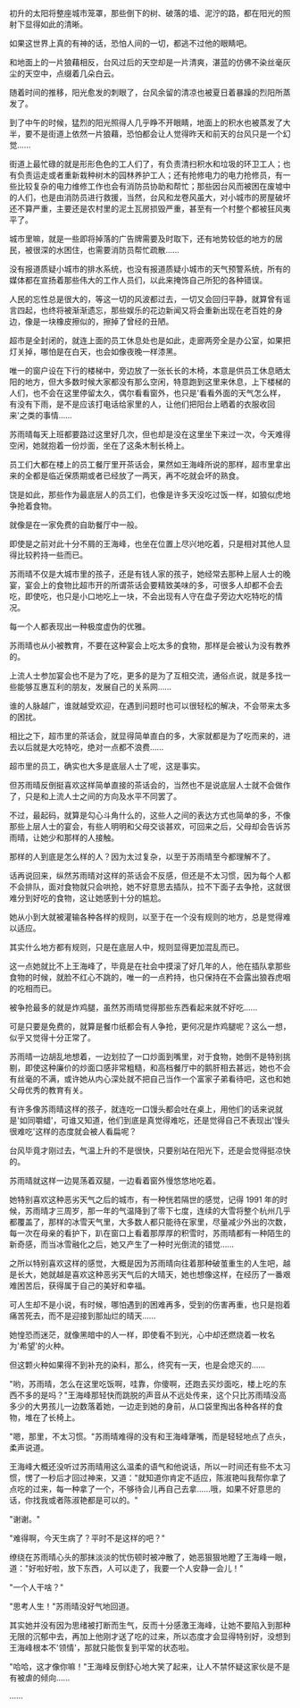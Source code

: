 <link rel="stylesheet" href="../../styles/text.css" />

初升的太阳将整座城市笼罩，那些倒下的树、破落的墙、泥泞的路，都在阳光的照射下显得如此的清晰。

如果这世界上真的有神的话，恐怕人间的一切，都逃不过他的眼睛吧。

和地面上的一片狼藉相反，台风过后的天空却是一片清爽，湛蓝的仿佛不染丝毫灰尘的天空中，点缀着几朵白云。

随着时间的推移，阳光愈发的刺眼了，台风余留的清凉也被夏日着暴躁的烈阳所蒸发了。

到了中午的时候，猛烈的阳光照得人几乎睁不开眼睛，地面上的积水也被蒸发了大半，要不是街道上依然一片狼藉，恐怕都会让人觉得昨天和前天的台风只是一个幻觉......

街道上最忙碌的就是形形色色的工人们了，有负责清扫积水和垃圾的环卫工人；也有负责运走或者重新栽种树木的园林养护工人；还有抢修电力的电力抢修员，有一些比较复杂的电力维修工作也会有消防员协助和帮忙；那些因台风而被困在废墟中的人们，也是由消防员进行救援，当然，台风和龙卷风虽大，对小城市的房屋破坏还不算严重，主要还是农村里的泥土瓦房损毁严重，甚至有一个村整个都被狂风夷平了。

城市里嘛，就是一些即将掉落的广告牌需要及时取下，还有地势较低的地方的居民，被很深的水困住，也需要消防员帮忙疏散......

没有报道质疑小城市的排水系统，也没有报道质疑小城市的天气预警系统，所有的媒体都在宣扬着那些伟大的工作人员们，以此来掩饰自己所犯的各种错误。

人民的忘性总是很大的，等这一切的风波都过去，一切又会回归平静，就算曾有谣言四起，也终将被渐渐遗忘，那些娱乐的花边新闻又将会重新出现在老百姓的身边，像是一块橡皮擦似的，擦掉了曾经的丑陋。

超市是全封闭的，就连上面的员工休息处也是如此，走廊两旁全是办公室，如果把灯关掉，哪怕是在白天，也会如像夜晚一样漆黑。

唯一的窗户设在下行的楼梯中，旁边放了一张长长的木椅，本意是供员工休息晒太阳的地方，但大多数时候大家都没有那么空闲，特意跑到这里来休息，上下楼梯的人们，也不会在这里停留太久，偶尔看看窗外，也只是'看看外面的天气怎么样，有没有下雨，是不是应该打电话给家里的人，让他们把阳台上晒着的衣服收回来'之类的事情......

苏雨晴每天上班都要路过这里好几次，但也却是没在这里坐下来过一次，今天难得空闲，她就抱着一份炒面，坐在了这条木制长椅上。

员工们大都在楼上的员工餐厅里开茶话会，果然如王海峰所说的那样，超市里拿出来的全都是临近保质期或者已经放了一两天，再不吃就会坏的熟食。

饶是如此，那些作为最底层人的员工们，也像是许多天没吃过饭一样，如狼似虎地争抢着食物。

就像是在一家免费的自助餐厅中一般。

即使是之前对此十分不屑的王海峰，也坐在位置上尽兴地吃着，只是相对其他人显得比较矜持一些而已。

苏雨晴不仅是大城市里的孩子，还是有钱人家的孩子，她经常去那种上层人士的晚宴，宴会上的食物比超市开的所谓茶话会要精致美味的多，可很多人却都不会去吃，即使吃，也只是小口地吃上一块，不会出现有人守在盘子旁边大吃特吃的情况。

每一个人都表现出一种极度虚伪的优雅。

苏雨晴也从小被教育，不要在这种宴会上吃太多的食物，那样是会被认为没有教养的。

上流人士参加宴会也不是为了吃，更多的是为了互相交流，通俗点说，就是多找一些能够互惠互利的朋友，发展自己的关系网......

谁的人脉越广，谁就越受欢迎，在遇到问题时也可以很轻松的解决，不会带来太多的困扰。

相比之下，超市里的茶话会，就显得简单直白的多，大家就都是为了吃而来的，进去以后就是大吃特吃，绝对一点都不浪费......

超市里的员工，确实也大多是底层人士了呢，这是事实。

但苏雨晴反倒挺喜欢这样简单直接的茶话会的，当然也不是说底层人士就不会做作了，只是和上流人士之间的方向及水平不同罢了。

不过，最起码，就算是勾心斗角什么的，这些人之间的表达方式也简单的多，不像那些上层人士的宴会，有些人明明和父母交谈甚欢，可回来之后，父母却会告诉苏雨晴，让她少和那样的人接触。

那样的人到底是怎么样的人？因为太过复杂，以至于苏雨晴至今都理解不了。

话再说回来，纵然苏雨晴对这样的茶话会不反感，但还是不太习惯，因为每个人都不会排队，面对食物就只会哄抢，她不好意思去插队，拉不下面子去争抢，这就很难分到好吃的食物，这让她感到十分的尴尬。

她从小到大就被灌输各种各样的规则，以至于在一个没有规则的地方，总是觉得难以适应。

其实什么地方都有规则，只是在底层人中，规则显得更加混乱而已。

这一点她就比不上王海峰了，毕竟是在社会中摸滚了好几年的人，他在插队拿那些食物的时候，就脸不红心不跳的，唯一的一点矜持，也只保持在不会露出狼吞虎咽的吃相而已。

被争抢最多的就是炸鸡腿，虽然苏雨晴觉得那些东西看起来就不好吃......

可是只要是免费的，就算是餐巾纸都会有人争抢，更何况是炸鸡腿呢？这么一想，似乎又觉得十分正常了。

苏雨晴一边胡乱地想着，一边划拉了一口炒面到嘴里，对于食物，她倒不是特别挑剔，即使这种廉价的炒面口感非常粗糙，和高档餐厅中的鹅肝相去甚远，她也不会有丝毫的不满，或许她从内心深处就不把自己当作一个富家子弟看待吧，这也和她父母优秀的教育有关。

有许多像苏雨晴这样的孩子，就连吃一口馒头都会吐在桌上，用他们的话来说就是'如同嚼蜡'，可谁又知道，他们到底是真觉得难吃，还是觉得自己不表现出'馒头很难吃'这样的态度就会被人看扁呢？

台风毕竟才刚过去，气温上升的不是很快，只要别站在阳光下，还是会觉得挺凉快的。

苏雨晴就这样一边晃荡着双腿，一边看着窗外慢悠悠地吃着。

她特别喜欢这种恶劣天气之后的城市，有一种恍若隔世的感觉，记得 1991 年的时候，苏雨晴才三周岁，那一年的气温降到了零下七度，连续的大雪将整个杭州几乎都覆盖了，那样的冰雪天气里，大多数人都只能待在家里，尽量减少外出的次数，每一次在母亲的看护下，趴在窗口上看着那厚厚的积雪时，苏雨晴都有一种陌生的新奇感，而当冰雪融化之后，她又产生了一种时光倒流的错觉......

之所以特别喜欢这样的感觉，大概是因为苏雨晴向往着那种破茧重生的人生吧，越是长大，她就越是喜欢这种恶劣天气后的大晴天，她也想像这样，在经历了一番艰难困苦后，获得属于自己的美好和幸福。

可人生却不是小说，有时候，哪怕遇到的困难再多，受到的伤害再重，也只是抱着痛苦死去，而不是迎接到那灿烂的晴天......

她惶恐而迷茫，就像黑暗中的人一样，即使看不到光，心中却还燃烧着一枚名为'希望'的火种。

但这颗火种如果得不到补充的染料，那么，终究有一天，也是会熄灭的......

"哟，苏雨晴，怎么在这里吃饭啊，哇靠，你傻啊，还跑去买炒面吃，楼上吃的东西不多的是吗？"王海峰那轻快而跳脱的声音从不远处传来，这个只比苏雨晴没高多少的大男孩儿一边数落着她，一边走到她的身前，从口袋里掏出各种各样的食物，堆在了长椅上。

"嗯，那里，不太习惯。"苏雨晴难得的没有和王海峰犟嘴，而是轻轻地点了点头，柔声说道。

王海峰大概还没听过苏雨晴用这么温柔的语气和他说话，所以一时间还有些不太习惯，愣了一秒后才回过神来，又道："就知道你肯定不适应，陈淑艳叫我帮你拿了点吃的过来，每一种拿了一个，不够待会儿再自己去拿......哦，如果不好意思的话，你找我或者陈淑艳都是可以的。"

"谢谢。"

"难得啊，今天生病了？平时不是这样的吧？"

缭绕在苏雨晴心头的那抹淡淡的忧伤顿时被冲散了，她恶狠狠地瞪了王海峰一眼，道："好啦好啦，放下东西，人可以走了，我要一个人安静一会儿！"

"一个人干啥？"

"思考人生！"苏雨晴没好气地回道。

其实她并没有因为思绪被打断而生气，反而十分感激王海峰，让她不要陷入到那种无限的沉郁中去，再加上他刚才送了吃的过来，所以态度才会显得特别好，没想到王海峰根本不'领情'，那就只能恢复到平常的状态啦。

"哈哈，这才像你嘛！"王海峰反倒舒心地大笑了起来，让人不禁怀疑这家伙是不是有被虐的倾向......

......
